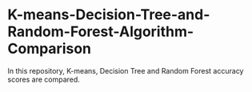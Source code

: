 # K-means-Decision-Tree-and-Random-Forest-Algorithm-Comparison

In this repository, K-means, Decision Tree and Random Forest accuracy scores are compared.
